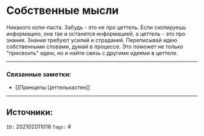 # Собственные мысли

Никакого копи-паста. Забудь - это не про цеттель. Если скопируешь информацию, она так и останется информацией, а цеттель - это про знания. Знания требуют усилий и страданий. Переписывай идею собственными словами, думай в процессе. Это поможет не только "присвоить" идею, но и найти связь с другими идеями в цеттеле.



---
### Связанные заметки:
- [[Принципы Цеттелькастен]]

---
**Источники**: 
- 

`ID:` 202102011016
`Tags:` #